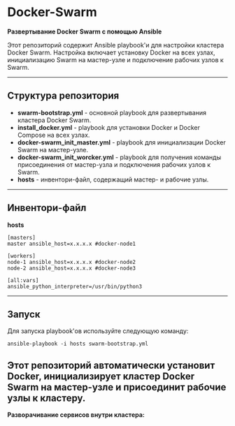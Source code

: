 # Docker-Swarm
**Развертывание Docker Swarm с помощью Ansible**

Этот репозиторий содержит Ansible playbook'и для настройки кластера Docker Swarm. Настройка включает установку Docker на всех узлах, инициализацию Swarm на мастер-узле и подключение рабочих узлов к Swarm.

---

## Структура репозитория

- **swarm-bootstrap.yml** - основной playbook для развертывания кластера Docker Swarm.
- **install_docker.yml** - playbook для установки Docker и Docker Compose на всех узлах.
- **docker-swarm_init_master.yml** - playbook для инициализации Docker Swarm на мастер-узле.
- **docker-swarm_init_worcker.yml** - playbook для получения команды присоединения от мастер-узла и подключения рабочих узлов к Swarm.
- **hosts** - инвентори-файл, содержащий мастер- и рабочие узлы.

---

## Инвентори-файл

**hosts**
```
[masters]
master ansible_host=x.x.x.x #docker-node1

[workers]
node-1 ansible_host=x.x.x.x #docker-node2
node-2 ansible_host=x.x.x.x #docker-node3

[all:vars]
ansible_python_interpreter=/usr/bin/python3
```

---

## Запуск

Для запуска playbook'ов используйте следующую команду:
```
ansible-playbook -i hosts swarm-bootstrap.yml
```
Этот репозиторий автоматически установит Docker, инициализирует кластер Docker Swarm на мастер-узле и присоединит рабочие узлы к кластеру.
---

**Разворачивание сервисов внутри кластера:**